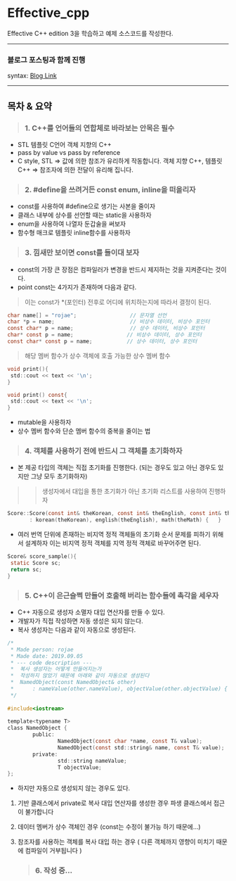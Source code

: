 # Effective_cpp
Effective C++ edition 3을 학습하고 예제 소스코드를 작성한다.


<hr/>

### 블로그 포스팅과 함께 진행
syntax: [Blog Link](https://redcoder.tistory.com/category/C_C%2B%2B%20%ED%94%84%EB%A1%9C%EA%B7%B8%EB%9E%98%EB%B0%8D/Effective%20C%2B%2B
 )

<hr/>

## 목차 & 요약
>### 1. C++를 언어들의 연합체로 바라보는 안목은 필수
- STL 템플릿 C언어 객체 지향의 C++
- pass by value vs pass by reference
- C style, STL => 값에 의한 참조가 유리하게 작동합니다.
         객체 지향 C++, 템플릿 C++ => 참조자에 의한 전달이 유리해 집니다.

>### 2. #define을 쓰려거든 const enum, inline을 떠올리자
- const를 사용하여 #define으로 생기는 사본을 줄이자
- 클래스 내부에 상수를 선언할 때는 static을 사용하자
- enum을 사용하여 나열자 둔갑술을 써보자
- 함수형 매크로 템플릿 inline함수를 사용하자
      
>### 3. 낌새만 보이면 const를 들이대 보자
- const의 가장 큰 장점은 컴파일러가 변경을 반드시 제지하는 것을 지켜준다는 것이다.
- point const는 4가지가 존재하며 다음과 같다.

> 이는 const가 *(포인터) 전후로 어디에 위치하는지에 따라서 결정이 된다.
```c
char name[] = "rojae";                 // 문자열 선언
char *p = name;                        // 비상수 데이터, 비상수 포인터
const char* p = name;                  // 상수 데이터, 비상수 포인터
char* const p = name;                 // 비상수 데이터, 상수 포인터
const char* const p = name;           // 상수 데이터, 상수 포인터
```
> 해당 멤버 함수가 상수 객체에 호출 가능한 상수 멤버 함수
```c
void print(){
 std::cout << text << '\n';
}

void print() const{
 std::cout << text << '\n';
}
```
- mutable을 사용하자
- 상수 멤버 함수와 단순 멤버 함수의 중복을 줄이는 법

>### 4. 객체를 사용하기 전에 반드시 그 객체를 초기화하자
- 본 제공 타입의 객체는 직접 초기화를 진행한다. 
          (되는 경우도 있고 아닌 경우도 있지만 그냥 모두 초기화하자)

>> 생성자에서 대입을 통한 초기화가 아닌 초기화 리스트를 사용하여 진행하자
        
```c
Score::Score(const int& theKorean, const int& theEnglish, const int& theMath)
       : korean(theKorean), english(theEnglish), math(theMath) {   }
```

- 여러 번역 단위에 존재하는 비지역 정적 객체들의 초기화 순서 문제를 피하기 위해서 설계하자
           이는 비지역 정적 객체를 지역 정적 객체로 바꾸어주면 된다.
```c
Score& score_sample(){
 static Score sc;
 return sc;
}
```
        
   >### 5. C++이 은근슬쩍 만들어 호출해 버리는 함수들에 촉각을 세우자
- C++ 자동으로 생성자 소멸자 대입 연산자를 만들 수 있다.
- 개발자가 직접 작성하면 자동 생성은 되지 않는다.
- 복사 생성자는 다음과 같이 자동으로 생성된다.
```c
/*
 * Made person: rojae
 * Made date: 2019.09.05
 * --- code description ---
 *  복사 생성자는 어떻게 만들어지는가
 *  작성하지 않았기 때문에 아래와 같이 자동으로 생성된다
 *  NamedObject(const NamedObject& other) 
 *      : nameValue(other.nameValue), objectValue(other.objectValue) { }
 */
 
#include<iostream>
 
template<typename T>
class NamedObject {
        public:
                NamedObject(const char *name, const T& value);
                NamedObject(const std::string& name, const T& value);
        private:
                std::string nameValue;
                T objectValue;
};

```
- 하지만 자동으로 생성되지 않는 경우도 있다.
1. 기반 클래스에서 private로 복사 대입 연산자를 생성한 경우
    파생 클래스에서 접근이 불가합니다
1. 데이터 멤버가 상수 객체인 경우
    (const는 수정이 불가능 하기 때문에...)
1. 참조자를 사용하는 객체를 복사 대입 하는 경우
    ( 다른 객체까지 영향이 미치기 때문에 컴파일이 거부됩니다 )

   >### 6. 작성 중...
